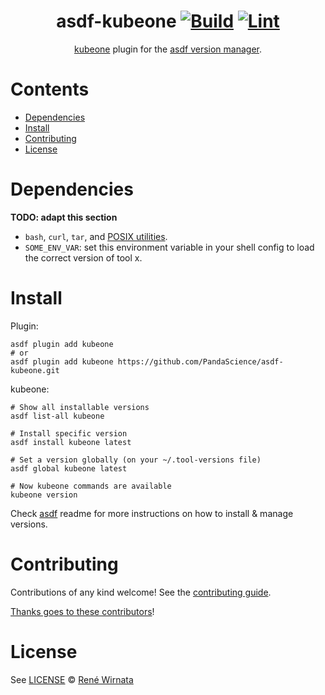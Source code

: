 <div align="center">

# asdf-kubeone [![Build](https://github.com/PandaScience/asdf-kubeone/actions/workflows/build.yml/badge.svg)](https://github.com/PandaScience/asdf-kubeone/actions/workflows/build.yml) [![Lint](https://github.com/PandaScience/asdf-kubeone/actions/workflows/lint.yml/badge.svg)](https://github.com/PandaScience/asdf-kubeone/actions/workflows/lint.yml)

[kubeone](https://docs.kubermatic.com/kubeone) plugin for the [asdf version manager](https://asdf-vm.com).

</div>

# Contents

- [Dependencies](#dependencies)
- [Install](#install)
- [Contributing](#contributing)
- [License](#license)

# Dependencies

**TODO: adapt this section**

- `bash`, `curl`, `tar`, and [POSIX utilities](https://pubs.opengroup.org/onlinepubs/9699919799/idx/utilities.html).
- `SOME_ENV_VAR`: set this environment variable in your shell config to load the correct version of tool x.

# Install

Plugin:

```shell
asdf plugin add kubeone
# or
asdf plugin add kubeone https://github.com/PandaScience/asdf-kubeone.git
```

kubeone:

```shell
# Show all installable versions
asdf list-all kubeone

# Install specific version
asdf install kubeone latest

# Set a version globally (on your ~/.tool-versions file)
asdf global kubeone latest

# Now kubeone commands are available
kubeone version
```

Check [asdf](https://github.com/asdf-vm/asdf) readme for more instructions on how to
install & manage versions.

# Contributing

Contributions of any kind welcome! See the [contributing guide](contributing.md).

[Thanks goes to these contributors](https://github.com/PandaScience/asdf-kubeone/graphs/contributors)!

# License

See [LICENSE](LICENSE) © [René Wirnata](https://github.com/PandaScience/)
